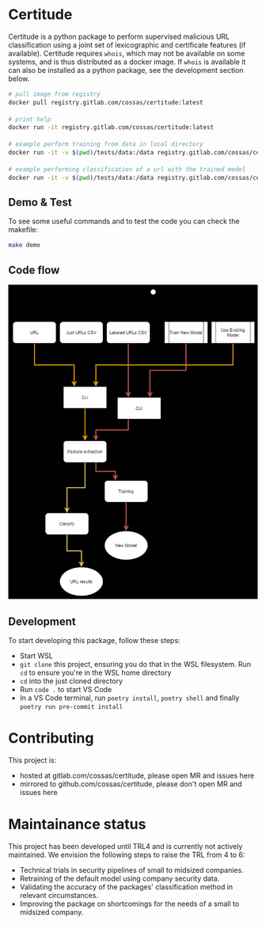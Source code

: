 # Certitude

Certitude is a python package to perform supervised malicious URL classification using a joint set of lexicographic and certificate features (if available).
Certitude requires `whois`, which may not be available on some systems, and is thus distributed as a docker image.
If `whois` is available it can also be installed as a python package, see the development section below.

```bash
# pull image from registry
docker pull registry.gitlab.com/cossas/certitude:latest

# print help
docker run -it registry.gitlab.com/cossas/certitude:latest

# example perform training from data in local directory
docker run -it -v $(pwd)/tests/data:/data registry.gitlab.com/cossas/certitude:latest --train /data/newmodel -d /data/testset_labeled.csv

# example performing classification of a url with the trained model
docker run -it -v $(pwd)/tests/data:/data registry.gitlab.com/cossas/certitude:latest --model /data/newmodel --url https://tno.nl

```

## Demo & Test

To see some useful commands and to test the code you can check the makefile:

```bash
make demo
```

## Code flow

![CLI flow](docs/cli-flow.png)

## Development

To start developing this package, follow these steps:

- Start WSL
- `git clone` this project, ensuring you do that in the WSL filesystem. Run `cd` to
ensure you're in the WSL home directory
- `cd` into the just cloned directory
- Run `code .` to start VS Code
- In a VS Code terminal, run `poetry install`, `poetry shell` and finally
`poetry run pre-commit install`

# Contributing

This project is:
* hosted at gitlab.com/cossas/certitude, please open MR and issues here
* mirrored to github.com/cossas/certitude, please don't open MR and issues here

# Maintainance status

This project has been developed until TRL4 and is currently not actively maintained.
We envision the following steps to raise the TRL from 4 to 6:
- Technical trials in security pipelines of small to midsized companies.
- Retraining of the default model using company security data.
- Validating the accuracy of the packages' classification method in relevant circumstances.
- Improving the package on shortcomings for the needs of a small to midsized company.
